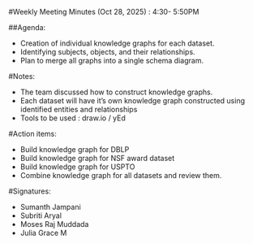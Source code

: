 #Weekly Meeting Minutes (Oct 28, 2025) :
4:30- 5:50PM

##Agenda: 
- Creation of individual knowledge graphs for each dataset.
- Identifying subjects, objects, and their relationships.
- Plan to merge all graphs into a single schema diagram. 

#Notes: 
- The team discussed how to construct knowledge graphs.
- Each dataset will have it’s own knowledge graph constructed using identified entities and relationships  
- Tools to be used : draw.io / yEd 

#Action items: 
- Build knowledge graph for DBLP 
- Build knowledge graph for NSF award dataset 
- Build knowledge graph for USPTO 
- Combine knowledge graph for all datasets and review them.

#Signatures: 
- Sumanth Jampani
- Subriti Aryal
- Moses Raj Muddada
- Julia Grace M
  


